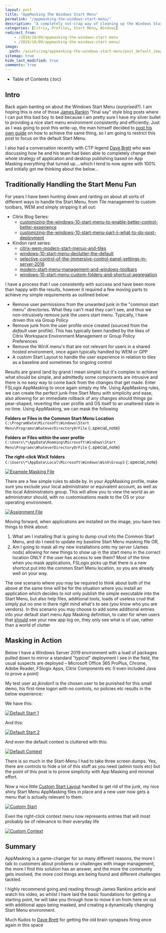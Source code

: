 ```yaml
---
layout: post
title: "AppMasking The Windows Start Menu"
permalink: "/appmasking-the-windows-start-menu/"
description: "A completely not-crap way of cleaning up the Windows Start Menu - without breaking stuff"
categories: [Citrix, Profiles, Start Menu, Windows]
redirect_from: 
    - /2019/10/09/appmasking-the-windows-start-menu
    - /2019/10/09/appmasking-the-windows-start-menu/
image:
  path: /assets/img/appmasking-the-windows-start-menu/post_default_image.jpg
sitemap: true
hide_last_modified: true
comments: true
---
```


<!--excerpt-->

-  Table of Contents
{:toc}

## Intro

Back again banting on about the Windows Start Menu (surprised?). I am hoping this is one of those [James Rankin](https://james-rankin.com/) "final say" style blog posts where I can put this bad boy to bed because I am pretty sure I have my silver bullet to providing a nice start menu environment consistently and efficiently. Just as I was going to post this write-up, the man himself decided to [post his own guide](https://james-rankin.com/videos/dynamic-start-menu-on-server-2016-2019-and-windows-10/) on how to achieve the same thing, so I am going to restrict this post to focus on the default Start Menu.

I also had a conversation recently with CTP legend [Dave Brett](https://twitter.com/dbretty) who was discussing how he and his team had been able to completely change their whole strategy of application and desktop publishing based on App Masking everything that turned up….which I tend to now agree with 100% and initially got me thinking about the below…

## Traditionally Handling the Start Menu Fun

For years I have been hunting down and ranting on about all sorts of different ways to handle the Start Menu, from Tile management to custom toolbars, WEM and simply stripping it all out:

-  Citrix Blog Series:
    -  [customizing-the-windows-10-start-menu-to-enable-better-control-better-experience](https://www.citrix.com/blogs/2018/04/10/customizing-the-windows-10-start-menu-to-enable-better-control-better-experience/)
    -  [customizing-the-windows-10-start-menu-part-ii-what-to-do-post-deployment](https://www.citrix.com/blogs/2018/05/30/customizing-the-windows-10-start-menu-part-ii-what-to-do-post-deployment/)
-  Kindon rant series:
    -  [citrix-wem-modern-start-menus-and-tiles](https://jkindon.com/2017/10/13/citrix-wem-modern-start-menus-and-tiles/)
    -  [windows-10-start-menu-declutter-the-default](https://jkindon.com/2018/03/20/windows-10-start-menu-declutter-the-default/)
    -  [selective-control-of-the-immersive-control-panel-settings-in-server-2016](https://jkindon.com/2018/09/29/selective-control-of-the-immersive-control-panel-settings-in-server-2016/)
    -  [modern-start-menu-management-and-windows-toolbars](https://jkindon.com/2019/01/29/modern-start-menu-management-and-windows-toolbars/)
    -  [windows-10-start-menu-custom-folders-and-shortcut-aggregation](https://jkindon.com/2019/02/06/windows-10-start-menu-custom-folders-and-shortcut-aggregation/)

I have a process that I use consistently with success and have been more than happy with the results, however it required a few moving parts to achieve my simple requirements as outlined below:

-  Remove user permissions from the unwanted junk in the "common start menu" directories. What they can't read they can't see, and thus we non-intrusively remove junk the users start menu. Typically, I have driven this via Group Policy
-  Remove junk from the user profile once created (sourced from the *default* user profile). This has typically been handled by the likes of Citrix Workspace Environment Management or Group Policy Preferences
-  Remove the WinX menu's that are not relevant for users in a shared hosted environment, once again typically handled by WEM or GPP
-  A custom Start Layout to handle the user experience in relation to tiles as a baseline and sometimes for ongoing control

Results are grand (and by grand I mean simple) but it's complex to achieve what should be simple, and admittedly some components are intrusive and there is no easy way to come back from the changes that get made. Enter FSLogix AppMasking to once again simply my life. Using AppMasking rules, we can create the perfect junk-free Start Menu with simplicity and ease, also allowing for an immediate rollback of any changes should things go pear-shaped, reverting the user profile and OS itself to an unaltered state in no time. Using AppMasking, we can mask the following

**Folders or Files in the Common Start Menu Location** `C:\ProgramData\Microsoft\Windows\Start Menu\Programs\WhateverDirectoryOrFile`
{:.special_note}

**Folders or Files within the user profile** `C:\Users\*\AppData\Roaming\Microsoft\Windows\Start Menu\Programs\WhateverDirectoryOrFile`
{:.special_note}

**The right-click WinX folders** `C:\Users\*\AppData\Local\Microsoft\Windows\WinX\Group3`
{:.special_note}

[![Example Masking File]({{site.baseurl}}/assets/img/appmasking-the-windows-start-menu/AppMaskProfile.png)]({{site.baseurl}}/assets/img/appmasking-the-windows-start-menu/AppMaskProfile.png)

There are a few simple rules to abide by. In your AppMasking profile, make sure you exclude your local administrator or equivalent account, as well as the local Administrators group. This will allow you to view the world as an administrator should, with no customisations made to the OS or your operating environment.

[![Assignment File]({{site.baseurl}}/assets/img/appmasking-the-windows-start-menu/AppMaskAssignments.png)]({{site.baseurl}}/assets/img/appmasking-the-windows-start-menu/AppMaskAssignments.png)

Moving forward, when applications are installed on the image, you have two things to think about:

1.  What am I installing that is going to dump crud into the Common Start Menu, and do I need to update my baseline Start Menu masking file OR,
2.  Am I going to mask all my new installations onto my server (James nods) allowing for new things to show up in the start menu in the correct location ONLY if the user has access to see them? Most of the time when you mask applications, FSLogix picks up that there is a new shortcut put into the common Start Menu location, so you are already well on your way.

The one scenario where you may be required to think about both of the above at the same time will be for the situation where you install an application which decides to not only publish the simple executable into the Start Menu, but also help files, additional tools, loads of useless crud that simply put no one in there right mind what's to see (you know who you are vendors). In this scenario you may choose to add some additional entries into your default start menu App Masking definition, to cater for when users that <u>should</u> see your new app log on, they only see what is of use, rather than a world of clutter

## Masking in Action

Below I have a Windows Server 2019 environment with a load of packages pulled down to mirror a standard "*typical*" deployment I see in the field, the usual suspects are deployed – Microsoft Office 365 ProPlus, Chrome, Adobe Reader, FSlogix Apps, Citrix Components etc (I even included Java to prove a point)

My test user az.jkindon1 is the chosen user to be punished for this small demo, his first-time logon with no controls, no policies etc results in the below experience:
  
We have this:

[![Default Start 1]({{site.baseurl}}/assets/img/appmasking-the-windows-start-menu/DefaultStart1.png)]({{site.baseurl}}/assets/img/appmasking-the-windows-start-menu/DefaultStart1.png)

And this:

[![Default Start 2]({{site.baseurl}}/assets/img/appmasking-the-windows-start-menu/DefaultStart2.png)]({{site.baseurl}}/assets/img/appmasking-the-windows-start-menu/DefaultStart2.png)

And even the default context is cluttered with this:

[![Default Context]({{site.baseurl}}/assets/img/appmasking-the-windows-start-menu/DefaultContext.png)]({{site.baseurl}}/assets/img/appmasking-the-windows-start-menu/DefaultContext.png)

There is so much in the Start-Menu I had to take three screen dumps. Yes, there are controls to hide a lot of this stuff as you need (admin tools etc) but the point of this post is to prove simplicity with App Masking and minimal effort.

Now a nice little [Custom Start Layout](https://docs.microsoft.com/en-us/windows/configuration/customize-and-export-start-layout) handled to get rid of the junk, my nice shiny Start Menu AppMasking files in place and a new user now gets a menu that is actually relevant to them:

[![Custom Start]({{site.baseurl}}/assets/img/appmasking-the-windows-start-menu/CustomStart.png)]({{site.baseurl}}/assets/img/appmasking-the-windows-start-menu/CustomStart.png)

Even the right-click context menu now represents entries that will most probably be of relevance to their everyday life

[![Custom Context]({{site.baseurl}}/assets/img/appmasking-the-windows-start-menu/CustomContext.png)]({{site.baseurl}}/assets/img/appmasking-the-windows-start-menu/CustomContext.png)

## Summary

AppMasking is a game-changer for so many different reasons, the more I talk to customers about problems or challenges with image management, the more I find this solution has an answer, and the more the community gets involved, the more cool things are being found and different challenges tackled.

I highly recommend going and reading through James Rankins article and watch his video, as whilst I have laid the basic foundations for getting a starting point, he will take you through how to move it on from here on out with additional apps being masked, and creating a dynamically changing Start Menu environment.

Much Kudos to [Dave Brett](https://twitter.com/dbretty) for getting the old brain synapses firing once again in this space
